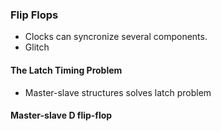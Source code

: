 ### Flip Flops
- Clocks can syncronize several components. 
- Glitch 

#### The Latch Timing Problem
- Master-slave structures solves latch problem

#### Master-slave D flip-flop
